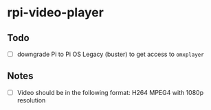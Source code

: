 # rpi-video-player
## Todo
- [ ] downgrade Pi to Pi OS Legacy (buster) to get access to `omxplayer`

## Notes
- [ ] Video should be in the following format: H264 MPEG4 with 1080p resolution

